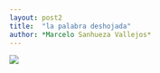 ```yaml
---
layout: post2
title:  "la palabra deshojada"
author: *Marcelo Sanhueza Vallejos*
---
```




<img src="/pruebablog/archivos/la_palabra_deshojada_marcelo_sanhueza_vallejos" />

